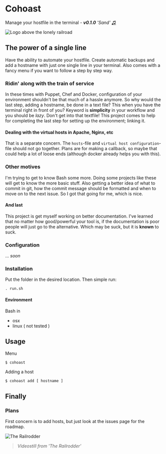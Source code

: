 Cohoast 
===
Manage your hostfile in the terminal - ___v0.1.0___ _'Sand'_ [♫](https://play.spotify.com/track/0pu6LHgjcYVQZPnPgxFbzi) 

![Logo above the lonely railroad](http://i.imgur.com/S0UDcX1.jpg "Influence your hostfile in the terminal")


## The power of a single line
Have the ability to automate your hostfile. Create automatic backups and add a hostname with just one single line in your terminal. Also comes with a fancy menu if you want to follow a step by step way.


### Ridin' along with the train of service
In these times with Puppet, Chef and Docker, configuration of your environment shouldn't be that much of a hassle anymore. So why would the last step, adding a hostname, be done in a text file? This when you have the terminal right in front of you?
Keyword is **simplicity** in your workflow and you should be _lazy_. Don't get into that textfile! 
This project comes to help for completing the last step for setting up the environment; linking it.

#### Dealing with the virtual hosts in Apache, Nginx, etc
That is a separate concern. The `hosts`-file and `virtual host configuration`-file should not go together. Plans are for making a callback, so maybe that could help a lot of loose ends (although docker already helps you with this).

### Other motives
I'm trying to get to know Bash some more. Doing some projects like these will get to know the more basic stuff. Also getting a better idea of what to commit in git, how the commit message should be formatted and when to move on to the next issue. So I got that going for me, which is nice. 

#### And last
This project is get myself working on better documentation. I've learned that no matter how good/powerful your tool is, if the documentation is poor people will just go to the alternative. Which may be suck, but it is __known__ to suck. 


### Configuration
... _soon_

### Installation

Put the folder in the desired location. Then simple run:

    . run.sh
    
#### Environment 

Bash in 
- osx
- linux ( not tested ) 




## Usage

Menu

    $ cohoast

Adding a host

    $ cohoast add [ hostname ]
    
## Finally

### Plans
First concern is to add hosts, but just look at the issues page for the roadmap.


![The Railrodder](http://blog.nfb.ca/wp-content/uploads/2013/10/BUSTER-KEATON-insert_31.jpg "")

> _Videostill from 'The Railrodder'_

